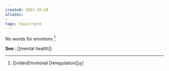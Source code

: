 ```yaml
---
created: 2021-10-19
aliases:
- 
tags: topic/term
---
```


No words for emotions [^1]

**See**:: [[mental health]]

[^1]:  [[videoEmotional Deregulation]]

